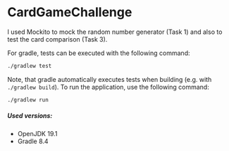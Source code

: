 # CardGameChallenge

I used Mockito to mock the random number generator (Task 1) and also to test the card comparison (Task 3).

For gradle, tests can be executed with the following command:
```bash
./gradlew test
```
Note, that gradle automatically executes tests when building (e.g. with `./gradlew build`).
To run the application, use the following command:
```bash
./gradlew run
```

##### Used versions:
- OpenJDK 19.1
- Gradle 8.4
